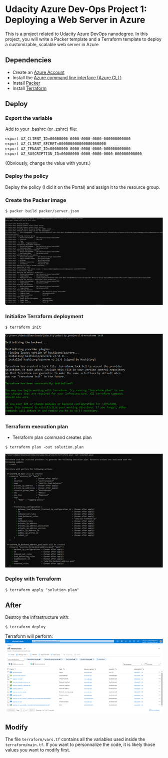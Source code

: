 # Udacity Azure Dev-Ops Project 1: Deploying a Web Server in Azure

This is a project related to Udacity Azure DevOps nanodegree.
In this project, you will write a Packer template and a Terraform template to deploy a customizable, scalable web server in Azure

## Dependencies

- Create an [Azure Account](https://portal.azure.com) 
- Install the [Azure command line interface (Azure CLI )](https://docs.microsoft.com/en-us/cli/azure/install-azure-cli?view=azure-cli-latest)
- Install [Packer](https://www.packer.io/downloads)
- Install [Terraform](https://www.terraform.io/downloads.html)

## Deploy

### Export the variable

Add to your .bashrc (or .zshrc) file:

```
export AZ_CLIENT_ID=00000000-0000-0000-0000-000000000000
export AZ_CLIENT_SECRET=000000000000000000000
export AZ_TENANT_ID=00000000-0000-0000-0000-000000000000
export AZ_SUSCRIPTION_ID=00000000-0000-0000-0000-000000000000
```

(Obviously, change the value with yours.)

### Deploy the policy

Deploy the policy (I did it on the Portal) and assign it to the resource group.

### Create the Packer image

```
$ packer build packer/server.json
```
![Parker_image_build](./Image/packer_build.png)
### Initialize Terraform deployment

```
$ terraform init
```
![terrform_init](./Image/tarraform_init.png)
### Terraform execution plan
- Terraform plan command creates plan
```
$ terraform plan -out solution.plan
```
![terrform_plan_out](./Image/terraform_plan_out.png)
### Deploy with Terraform

```
$ terraform apply "solution.plan"
```

## After

Destroy the infrastructure with:

```
$ terraform deploy
```
Terraform will perform:
![terraform out put](./Image/output.png)

## Modify

The file `terraform/vars.tf` contains all the variables used inside the `terraform/main.tf`. If you want to personnalize the code, it is likely those values you want to modify first.
